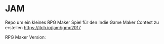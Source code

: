# JAM
Repo um ein kleines RPG Maker Spiel für den Indie Game Maker Contest zu erstellen https://itch.io/jam/igmc2017

RPG Maker Version: 
